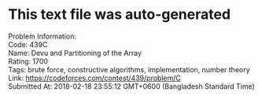 # This text file was auto-generated  
  
Problem Information:  
Code: 439C  
Name: Devu and Partitioning of the Array  
Rating: 1700  
Tags: brute force, constructive algorithms, implementation, number theory  
Link: https://codeforces.com/contest/439/problem/C  
Submitted At: 2018-02-18 23:55:12 GMT+0600 (Bangladesh Standard Time)  
